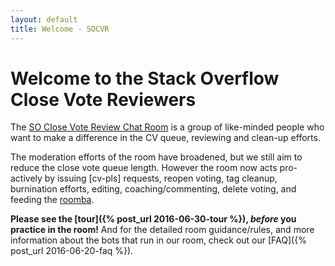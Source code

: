 ```yaml
---
layout: default
title: Welcome - SOCVR
---
```


# Welcome to the Stack Overflow Close Vote Reviewers


The [SO Close Vote Review Chat Room](http://chat.stackoverflow.com/rooms/info/41570/so-close-vote-reviewers) is a group of like-minded people who want to make a difference in the CV queue, reviewing and clean-up efforts.

The moderation efforts of the room have broadened, but we still aim to reduce the close vote queue length. However the room now acts pro-actively by issuing [cv-pls] requests, reopen voting, tag cleanup, burnination efforts, editing, coaching/commenting, delete voting, and feeding the [roomba](http://meta.stackexchange.com/questions/173513/turbocharging-the-roomba-solutions-for-premature-deletion).

**Please see the [tour]({% post_url 2016-06-30-tour %}), *before* you practice in the room!** And for the detailed room guidance/rules, and more information about the bots that run in our room, check out our [FAQ]({% post_url 2016-06-20-faq %}).
